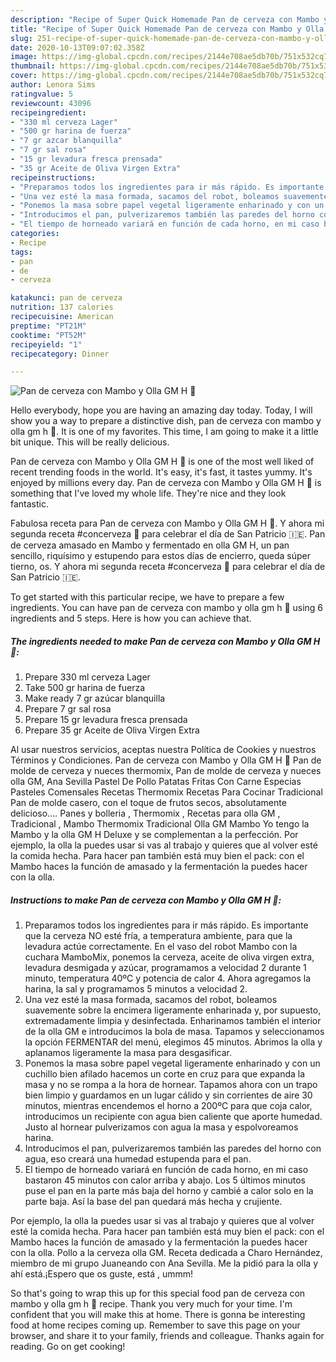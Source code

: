 ```yaml
---
description: "Recipe of Super Quick Homemade Pan de cerveza con Mambo y Olla GM H 🍺"
title: "Recipe of Super Quick Homemade Pan de cerveza con Mambo y Olla GM H 🍺"
slug: 251-recipe-of-super-quick-homemade-pan-de-cerveza-con-mambo-y-olla-gm-h
date: 2020-10-13T09:07:02.358Z
image: https://img-global.cpcdn.com/recipes/2144e708ae5db70b/751x532cq70/pan-de-cerveza-con-mambo-y-olla-gm-h-🍺-foto-principal.jpg
thumbnail: https://img-global.cpcdn.com/recipes/2144e708ae5db70b/751x532cq70/pan-de-cerveza-con-mambo-y-olla-gm-h-🍺-foto-principal.jpg
cover: https://img-global.cpcdn.com/recipes/2144e708ae5db70b/751x532cq70/pan-de-cerveza-con-mambo-y-olla-gm-h-🍺-foto-principal.jpg
author: Lenora Sims
ratingvalue: 5
reviewcount: 43096
recipeingredient:
- "330 ml cerveza Lager"
- "500 gr harina de fuerza"
- "7 gr azcar blanquilla"
- "7 gr sal rosa"
- "15 gr levadura fresca prensada"
- "35 gr Aceite de Oliva Virgen Extra"
recipeinstructions:
- "Preparamos todos los ingredientes para ir más rápido. Es importante que la cerveza NO esté fría, a temperatura ambiente, para que la levadura actúe correctamente. En el vaso del robot Mambo con la cuchara MamboMix, ponemos la cerveza, aceite de oliva virgen extra, levadura desmigada y azúcar, programamos a velocidad 2 durante 1 minuto, temperatura 40ºC y potencia de calor 4. Ahora agregamos la harina, la sal y programamos 5 minutos a velocidad 2."
- "Una vez esté la masa formada, sacamos del robot, boleamos suavemente sobre la encimera ligeramente enharinada y, por supuesto, extremadamente limpia y desinfectada. Enharinamos también el interior de la olla GM e introducimos la bola de masa. Tapamos y seleccionamos la opción FERMENTAR del menú, elegimos 45 minutos. Abrimos la olla y aplanamos ligeramente la masa para desgasificar."
- "Ponemos la masa sobre papel vegetal ligeramente enharinado y con un cuchillo bien afilado hacemos un corte en cruz para que expanda la masa y no se rompa a la hora de hornear. Tapamos ahora con un trapo bien limpio y guardamos en un lugar cálido y sin corrientes de aire 30 minutos, mientras encendemos el horno a 200ºC para que coja calor, introducimos un recipiente con agua bien caliente que aporte humedad. Justo al hornear pulverizamos con agua la masa y espolvoreamos harina."
- "Introducimos el pan, pulverizaremos también las paredes del horno con agua, eso creará una humedad estupenda para el pan."
- "El tiempo de horneado variará en función de cada horno, en mi caso bastaron 45 minutos con calor arriba y abajo. Los 5 últimos minutos puse el pan en la parte más baja del horno y cambié a calor solo en la parte baja. Así la base del pan quedará más hecha y crujiente."
categories:
- Recipe
tags:
- pan
- de
- cerveza

katakunci: pan de cerveza 
nutrition: 137 calories
recipecuisine: American
preptime: "PT21M"
cooktime: "PT52M"
recipeyield: "1"
recipecategory: Dinner

---
```



![Pan de cerveza con Mambo y Olla GM H 🍺](https://img-global.cpcdn.com/recipes/2144e708ae5db70b/751x532cq70/pan-de-cerveza-con-mambo-y-olla-gm-h-🍺-foto-principal.jpg)

Hello everybody, hope you are having an amazing day today. Today, I will show you a way to prepare a distinctive dish, pan de cerveza con mambo y olla gm h 🍺. It is one of my favorites. This time, I am going to make it a little bit unique. This will be really delicious.

Pan de cerveza con Mambo y Olla GM H 🍺 is one of the most well liked of recent trending foods in the world. It's easy, it's fast, it tastes yummy. It's enjoyed by millions every day. Pan de cerveza con Mambo y Olla GM H 🍺 is something that I've loved my whole life. They're nice and they look fantastic.

Fabulosa receta para Pan de cerveza con Mambo y Olla GM H 🍺. Y ahora mi segunda receta #concerveza 🍺 para celebrar el día de San Patricio 🇮🇪. Pan de cerveza amasado en Mambo y fermentado en olla GM H, un pan sencillo, riquísimo y estupendo para estos días de encierro, queda súper tierno, os. Y ahora mi segunda receta #concerveza 🍺 para celebrar el día de San Patricio 🇮🇪.


To get started with this particular recipe, we have to prepare a few ingredients. You can have pan de cerveza con mambo y olla gm h 🍺 using 6 ingredients and 5 steps. Here is how you can achieve that.

<!--inarticleads1-->

##### The ingredients needed to make Pan de cerveza con Mambo y Olla GM H 🍺:

1. Prepare 330 ml cerveza Lager
1. Take 500 gr harina de fuerza
1. Make ready 7 gr azúcar blanquilla
1. Prepare 7 gr sal rosa
1. Prepare 15 gr levadura fresca prensada
1. Prepare 35 gr Aceite de Oliva Virgen Extra


Al usar nuestros servicios, aceptas nuestra Política de Cookies y nuestros Términos y Condiciones. Pan de cerveza con Mambo y Olla GM H 🍺 Pan de molde de cerveza y nueces thermomix, Pan de molde de cerveza y nueces olla GM, Ana Sevilla Pastel De Pollo Patatas Fritas Con Carne Especias Pasteles Comensales Recetas Thermomix Recetas Para Cocinar Tradicional Pan de molde casero, con el toque de frutos secos, absolutamente delicioso.… Panes y bolleria , Thermomix , Recetas para olla GM , Tradicional , Mambo Thermomix Tradicional Olla GM Mambo Yo tengo la Mambo y la olla GM H Deluxe y se complementan a la perfección. Por ejemplo, la olla la puedes usar si vas al trabajo y quieres que al volver esté la comida hecha. Para hacer pan también está muy bien el pack: con el Mambo haces la función de amasado y la fermentación la puedes hacer con la olla. 

<!--inarticleads2-->

##### Instructions to make Pan de cerveza con Mambo y Olla GM H 🍺:

1. Preparamos todos los ingredientes para ir más rápido. Es importante que la cerveza NO esté fría, a temperatura ambiente, para que la levadura actúe correctamente. En el vaso del robot Mambo con la cuchara MamboMix, ponemos la cerveza, aceite de oliva virgen extra, levadura desmigada y azúcar, programamos a velocidad 2 durante 1 minuto, temperatura 40ºC y potencia de calor 4. Ahora agregamos la harina, la sal y programamos 5 minutos a velocidad 2.
1. Una vez esté la masa formada, sacamos del robot, boleamos suavemente sobre la encimera ligeramente enharinada y, por supuesto, extremadamente limpia y desinfectada. Enharinamos también el interior de la olla GM e introducimos la bola de masa. Tapamos y seleccionamos la opción FERMENTAR del menú, elegimos 45 minutos. Abrimos la olla y aplanamos ligeramente la masa para desgasificar.
1. Ponemos la masa sobre papel vegetal ligeramente enharinado y con un cuchillo bien afilado hacemos un corte en cruz para que expanda la masa y no se rompa a la hora de hornear. Tapamos ahora con un trapo bien limpio y guardamos en un lugar cálido y sin corrientes de aire 30 minutos, mientras encendemos el horno a 200ºC para que coja calor, introducimos un recipiente con agua bien caliente que aporte humedad. Justo al hornear pulverizamos con agua la masa y espolvoreamos harina.
1. Introducimos el pan, pulverizaremos también las paredes del horno con agua, eso creará una humedad estupenda para el pan.
1. El tiempo de horneado variará en función de cada horno, en mi caso bastaron 45 minutos con calor arriba y abajo. Los 5 últimos minutos puse el pan en la parte más baja del horno y cambié a calor solo en la parte baja. Así la base del pan quedará más hecha y crujiente.


Por ejemplo, la olla la puedes usar si vas al trabajo y quieres que al volver esté la comida hecha. Para hacer pan también está muy bien el pack: con el Mambo haces la función de amasado y la fermentación la puedes hacer con la olla. Pollo a la cerveza olla GM. Receta dedicada a Charo Hernández, miembro de mi grupo Juaneando con Ana Sevilla. Me la pidió para la olla y ahí está.¡Espero que os guste, está , ummm! 

So that's going to wrap this up for this special food pan de cerveza con mambo y olla gm h 🍺 recipe. Thank you very much for your time. I'm confident that you will make this at home. There is gonna be interesting food at home recipes coming up. Remember to save this page on your browser, and share it to your family, friends and colleague. Thanks again for reading. Go on get cooking!
